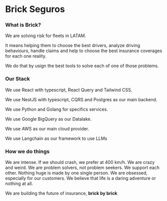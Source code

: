 # Brick Seguros

### What is Brick?
We are solving risk for fleets in LATAM.

It means helping them to choose the best drivers, analyze driving behaviours, handle claims and help to choose the best insurance coverages for each one reality.

We do that by usign the best tools to solve each of one of those problems.

### Our Stack

We use React with typescript, React Query and Tailwind CSS.

We use NestJS with typescript, CQRS and Postgres as our main backend.

We use Python and Golang for specifics services.

We use Google BigQuery as our Datalake.

We use AWS as our main cloud provider.

We use Langchain as our framework to use LLMs

### How we do things

We are intense. If we should crash, we prefer at 400 km/h.
We are crazy and weird.
We are problem solvers, not problem seekers.
We support each other. Nothing huge is made by one single person.
We are obsessed, especially for our customers.
We believe that life is a daring adventure or nothing at all.

We are building the future of insurance, **brick by brick**
